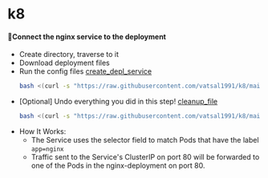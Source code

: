 # k8

 
#### 🔵Connect the nginx service to the deployment 
- Create directory, traverse to it
- Download deployment files
- Run the config files [create_depl_service](https://raw.githubusercontent.com/vatsal1991/k8/main/create_depl_service.sh)
  ```bash
  bash <(curl -s "https://raw.githubusercontent.com/vatsal1991/k8/main/create_depl_service.sh")
- [Optional] Undo everything you did in this step! [cleanup_file](https://raw.githubusercontent.com/vatsal1991/k8/main/cleanup_create_depl_service.sh)
  ```bash
  bash <(curl -s "https://raw.githubusercontent.com/vatsal1991/k8/main/cleanup_create_depl_service.sh")
- How It Works:
  - The Service uses the selector field to match Pods that have the label `app=nginx`
  - Traffic sent to the Service's ClusterIP on port 80 will be forwarded to one of the Pods in the nginx-deployment on port 80.
